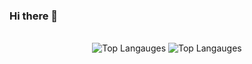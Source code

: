 ### Hi there 👋

<div align="center">
  <br />
  <img alt="Top Langauges" src="https://github-readme-stats.vercel.app/api/top-langs/?username=xnor-bear&hide_border=true" />
  <img alt="Top Langauges" src="https://github-readme-stats.vercel.app/api?username=xnor-bear&show_icons=true&hide_border=true" />
</div>

